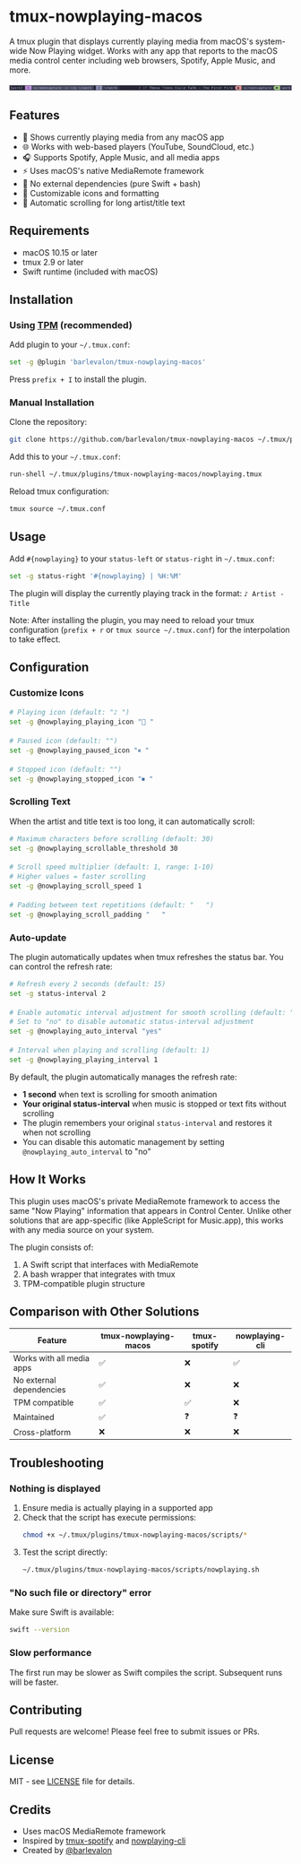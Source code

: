 # tmux-nowplaying-macos

A tmux plugin that displays currently playing media from macOS's system-wide Now Playing widget. Works with any app that reports to the macOS media control center including web browsers, Spotify, Apple Music, and more.

![tmux-nowplaying-macos screenshot](screenshot.png)

## Features

- 🎵 Shows currently playing media from any macOS app
- 🌐 Works with web-based players (YouTube, SoundCloud, etc.)
- 🎧 Supports Spotify, Apple Music, and all media apps
- ⚡ Uses macOS's native MediaRemote framework
- 🎯 No external dependencies (pure Swift + bash)
- 🔧 Customizable icons and formatting
- 📜 Automatic scrolling for long artist/title text

## Requirements

- macOS 10.15 or later
- tmux 2.9 or later
- Swift runtime (included with macOS)

## Installation

### Using [TPM](https://github.com/tmux-plugins/tpm) (recommended)

Add plugin to your `~/.tmux.conf`:

```bash
set -g @plugin 'barlevalon/tmux-nowplaying-macos'
```

Press `prefix + I` to install the plugin.

### Manual Installation

Clone the repository:

```bash
git clone https://github.com/barlevalon/tmux-nowplaying-macos ~/.tmux/plugins/tmux-nowplaying-macos
```

Add this to your `~/.tmux.conf`:

```bash
run-shell ~/.tmux/plugins/tmux-nowplaying-macos/nowplaying.tmux
```

Reload tmux configuration:

```bash
tmux source ~/.tmux.conf
```

## Usage

Add `#{nowplaying}` to your `status-left` or `status-right` in `~/.tmux.conf`:

```bash
set -g status-right '#{nowplaying} | %H:%M'
```

The plugin will display the currently playing track in the format: `♪ Artist - Title`

Note: After installing the plugin, you may need to reload your tmux configuration (`prefix + r` or `tmux source ~/.tmux.conf`) for the interpolation to take effect.

## Configuration

### Customize Icons

```bash
# Playing icon (default: "♪ ")
set -g @nowplaying_playing_icon "🎵 "

# Paused icon (default: "")
set -g @nowplaying_paused_icon "⏸ "

# Stopped icon (default: "")
set -g @nowplaying_stopped_icon "⏹ "
```

### Scrolling Text

When the artist and title text is too long, it can automatically scroll:

```bash
# Maximum characters before scrolling (default: 30)
set -g @nowplaying_scrollable_threshold 30

# Scroll speed multiplier (default: 1, range: 1-10)
# Higher values = faster scrolling
set -g @nowplaying_scroll_speed 1

# Padding between text repetitions (default: "   ")
set -g @nowplaying_scroll_padding "   "
```

### Auto-update

The plugin automatically updates when tmux refreshes the status bar. You can control the refresh rate:

```bash
# Refresh every 2 seconds (default: 15)
set -g status-interval 2

# Enable automatic interval adjustment for smooth scrolling (default: "yes")
# Set to "no" to disable automatic status-interval adjustment
set -g @nowplaying_auto_interval "yes"

# Interval when playing and scrolling (default: 1)
set -g @nowplaying_playing_interval 1
```

By default, the plugin automatically manages the refresh rate:
- **1 second** when text is scrolling for smooth animation
- **Your original status-interval** when music is stopped or text fits without scrolling
- The plugin remembers your original `status-interval` and restores it when not scrolling
- You can disable this automatic management by setting `@nowplaying_auto_interval` to "no"

## How It Works

This plugin uses macOS's private MediaRemote framework to access the same "Now Playing" information that appears in Control Center. Unlike other solutions that are app-specific (like AppleScript for Music.app), this works with any media source on your system.

The plugin consists of:
1. A Swift script that interfaces with MediaRemote
2. A bash wrapper that integrates with tmux
3. TPM-compatible plugin structure

## Comparison with Other Solutions

| Feature | tmux-nowplaying-macos | tmux-spotify | nowplaying-cli |
|---------|----------------------|--------------|----------------|
| Works with all media apps | ✅ | ❌ | ✅ |
| No external dependencies | ✅ | ❌ | ❌ |
| TPM compatible | ✅ | ✅ | ❌ |
| Maintained | ✅ | ❓ | ❓ |
| Cross-platform | ❌ | ❌ | ❌ |

## Troubleshooting

### Nothing is displayed

1. Ensure media is actually playing in a supported app
2. Check that the script has execute permissions:
   ```bash
   chmod +x ~/.tmux/plugins/tmux-nowplaying-macos/scripts/*
   ```
3. Test the script directly:
   ```bash
   ~/.tmux/plugins/tmux-nowplaying-macos/scripts/nowplaying.sh
   ```

### "No such file or directory" error

Make sure Swift is available:
```bash
swift --version
```

### Slow performance

The first run may be slower as Swift compiles the script. Subsequent runs will be faster.

## Contributing

Pull requests are welcome! Please feel free to submit issues or PRs.

## License

MIT - see [LICENSE](LICENSE) file for details.

## Credits

- Uses macOS MediaRemote framework
- Inspired by [tmux-spotify](https://github.com/robhurring/tmux-spotify) and [nowplaying-cli](https://github.com/kirtan-shah/nowplaying-cli)
- Created by [@barlevalon](https://github.com/barlevalon)